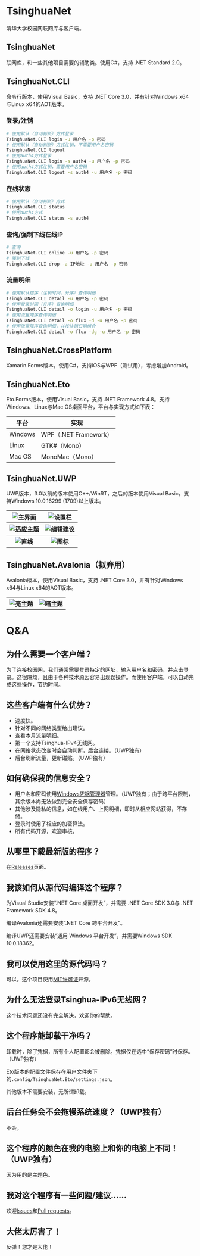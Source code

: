 # TsinghuaNet
清华大学校园网联网库与客户端。

## TsinghuaNet
联网库，和一些其他项目需要的辅助类。使用C#，支持 .NET Standard 2.0。

## TsinghuaNet.CLI
命令行版本，使用Visual Basic，支持 .NET Core 3.0，并有针对Windows x64与Linux x64的AOT版本。
### 登录/注销
``` bash
# 使用默认（自动判断）方式登录
TsinghuaNet.CLI login -u 用户名 -p 密码
# 使用默认（自动判断）方式注销，不需要用户名密码
TsinghuaNet.CLI logout
# 使用auth4方式登录
TsinghuaNet.CLI login -s auth4 -u 用户名 -p 密码
# 使用auth4方式注销，需要用户名密码
TsinghuaNet.CLI logout -s auth4 -u 用户名 -p 密码
```
### 在线状态
``` bash
# 使用默认（自动判断）方式
TsinghuaNet.CLI status
# 使用auth4方式
TsinghuaNet.CLI status -s auth4
```
### 查询/强制下线在线IP
``` bash
# 查询
TsinghuaNet.CLI online -u 用户名 -p 密码
# 强制下线
TsinghuaNet.CLI drop -a IP地址 -u 用户名 -p 密码
```
### 流量明细
``` bash
# 使用默认排序（注销时间，升序）查询明细
TsinghuaNet.CLI detail -u 用户名 -p 密码
# 使用登录时间（升序）查询明细
TsinghuaNet.CLI detail -o login -u 用户名 -p 密码
# 使用流量降序查询明细
TsinghuaNet.CLI detail -o flux -d -u 用户名 -p 密码
# 使用流量降序查询明细，并按注销日期组合
TsinghuaNet.CLI detail -o flux -dg -u 用户名 -p 密码
```

## TsinghuaNet.CrossPlatform
Xamarin.Forms版本，使用C#，支持iOS与WPF（测试用），考虑增加Android。

## TsinghuaNet.Eto
Eto.Forms版本，使用Visual Basic，支持 .NET Framework 4.8。支持Windows、Linux与Mac OS桌面平台，平台与实现方式如下表：

|平台|实现|
|-|-|
|Windows|WPF（.NET Framework）|
|Linux|GTK#（Mono）|
|Mac OS|MonoMac（Mono）|

## TsinghuaNet.UWP
UWP版本，3.0以前的版本使用C++/WinRT，之后的版本使用Visual Basic。支持Windows 10.0.16299 (1709)以上版本。

<table>
    <tr>
        <th><img alt="主界面" src="./Screenshots/MainPage.png"/></th>
        <th><img alt="设置栏" src="./Screenshots/Settings.png"/></th>
    </tr>
    <tr>
        <th><img alt="适应主题" src="./Screenshots/Theme.png"/></th>
        <th><img alt="编辑建议" src="./Screenshots/Suggestions.png"/></th>
    </tr>
    <tr>
        <th><img alt="直线" src="./Screenshots/Line.png"/></th>
        <th><img alt="图标" src="./Screenshots/Circle.png"/></th>
    </tr>
</table>

## TsinghuaNet.Avalonia（**拟弃用**）

Avalonia版本，使用Visual Basic，支持 .NET Core 3.0，并有针对Windows x64与Linux x64的AOT版本。

<table>
    <tr>
        <th><img alt="亮主题" src="./Screenshots/Avalonia.Light.png"/></th>
        <th><img alt="暗主题" src="./Screenshots/Avalonia.Dark.png"/></th>
    </tr>
</table>

# Q&A
## 为什么需要一个客户端？
为了连接校园网，我们通常需要登录特定的网址，输入用户名和密码，并点击登录。这很麻烦，且由于各种技术原因容易出现误操作。而使用客户端，可以自动完成这些操作，节约时间。
## 这些客户端有什么优势？
* 速度快。
* 针对不同的网络类型给出建议。
* 查看本月流量明细。
* 第一个支持Tsinghua-IPv4无线网。
* 在网络状态改变时会自动判断，后台连接。（UWP独有）
* 后台刷新流量，更新磁贴。（UWP独有）
## 如何确保我的信息安全？
* 用户名和密码使用[Windows凭据管理器](https://support.microsoft.com/zh-cn/help/4026814/windows-accessing-credential-manager)管理。（UWP独有；由于跨平台限制，其余版本尚无法做到完全安全保存密码）
* 其他涉及隐私的信息，如在线用户、上网明细，即时从相应网站获得，不存储。
* 登录时使用了相应的加密算法。
* 所有代码开源，欢迎审核。
## 从哪里下载最新版的程序？
在[Releases](https://github.com/Berrysoft/TsinghuaNet/releases)页面。
## 我该如何从源代码编译这个程序？
为Visual Studio安装“.NET Core 桌面开发”，并需要 .NET Core SDK 3.0与 .NET Framework SDK 4.8。

编译Avalonia还需要安装“.NET Core 跨平台开发”。

编译UWP还需要安装“通用 Windows 平台开发”，并需要Windows SDK 10.0.18362。
## 我可以使用这里的源代码吗？
可以。这个项目使用[MIT许可证](./LICENSE)开源。
## 为什么无法登录Tsinghua-IPv6无线网？
这个技术问题还没有完全解决，欢迎你的帮助。
## 这个程序能卸载干净吗？
卸载时，除了凭据，所有个人配置都会被删除。凭据仅在选中“保存密码”时保存。（UWP独有）

Eto版本的配置文件保存在用户文件夹下的`.config/TsinghuaNet.Eto/settings.json`。

其他版本不需要安装，无所谓卸载。
## 后台任务会不会拖慢系统速度？（UWP独有）
不会。
## 这个程序的颜色在我的电脑上和你的电脑上不同！（UWP独有）
因为用的是主题色。
## 我对这个程序有一些问题/建议……
欢迎[Issues](https://github.com/Berrysoft/TsinghuaNet/issues)和[Pull requests](https://github.com/Berrysoft/TsinghuaNet/pulls)。
## 大佬太厉害了！
反弹！您才是大佬！
